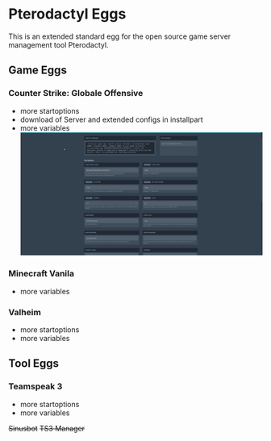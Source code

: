 # Pterodactyl Eggs
This is an extended standard egg for the open source game server management tool Pterodactyl.

## Game Eggs
### Counter Strike: Globale Offensive 
* more startoptions
* download of Server and extended configs in installpart
* more variables
![Image](https://github.com/Mashlex/Pterodactyl-Eggs/blob/b2e2f6e5685637bf565f52f8ec53508fdddec43f/img/csgo-optionen.gif)

### Minecraft Vanila
* more variables

### Valheim
* more startoptions
* more variables

## Tool Eggs
### Teamspeak 3
* more startoptions
* more variables

~~Sinusbot~~
~~TS3 Manager~~
